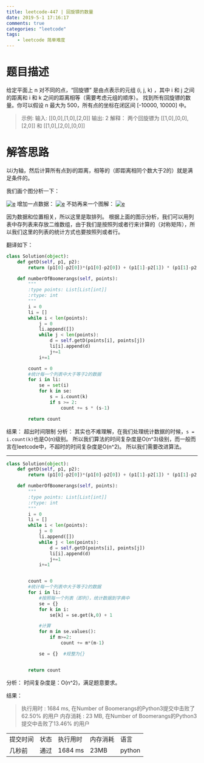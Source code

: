 ```yaml
---
title: leetcode-447 | 回旋镖的数量 
date: 2019-5-1 17:16:17
comments: true
categories: "leetcode"
tags: 
    - leetcode 简单难度
---
```


# 题目描述

给定平面上 n 对不同的点，“回旋镖” 是由点表示的元组 (i, j, k) ，其中 i 和 j 之间的距离和 i 和 k 之间的距离相等（需要考虑元组的顺序）。
找到所有回旋镖的数量。你可以假设 n 最大为 500，所有点的坐标在闭区间 [-10000, 10000] 中。

><span>示例:</span>
输入:
[[0,0],[1,0],[2,0]]
输出:
2
<span>解释：</span>
两个回旋镖为 [[1,0],[0,0],[2,0]] 和 [[1,0],[2,0],[0,0]]



# 解答思路
以i为轴，然后计算所有点到i的距离，相等的（即距离相同个数大于2的）就是满足条件的。

我们画个图分析一下：

<a href="/images/201904/2019-05-02_093247.jpg" class="fancybox fancybox.image"  rel="group" title="分析1"><img src="/images/201904/2019-05-02_093247.jpg"  class="imgheight" alt="e" title="分析1"></a>
增加一点数据：
<a href="/images/201904/2019-05-02_094930.jpg" class="fancybox fancybox.image"  rel="group" title="分析2"><img src="/images/201904/2019-05-02_094930.jpg"  class="imgheight" alt="e" title="分析2"></a>
不妨再来一个图解：
<a href="/images/201904/2019-05-02_152932.jpg" class="fancybox fancybox.image"  rel="group" title="分析3"><img src="/images/201904/2019-05-02_152932.jpg"  class="imgheight" alt="e" title="分析3"></a>


因为数据和位置相关，所以这里是取排列。
根据上面的图示分析，我们可以用列表中存列表来存放二维数组，由于我们是按照列或者行来计算的（对称矩阵），所以我们这里的列表的统计方式也要按照列或者行。

翻译如下：
``` python
class Solution(object):
    def getD(self, p1, p2):
        return (p1[0]-p2[0])*(p1[0]-p2[0]) + (p1[1]-p2[1]) * (p1[1]-p2[1])

    def numberOfBoomerangs(self, points):
        """
        :type points: List[List[int]]
        :rtype: int
        """
        i = 0
        li = []
        while i < len(points):
            j = 0
            li.append([])
            while j < len(points):
                d = self.getD(points[i], points[j])
                li[i].append(d)
                j+=1
            i+=1

        count = 0
        #统计每一个列表中大于等于2的数据
        for i in li:
            se = set(i)
            for k in se:
                s = i.count(k)
                if s >= 2:
                    count += s * (s-1)

        return count
```
<span class="title2">结果：</span>
超出时间限制
<span class="title2">分析：</span>
其实也不难理解，在我们处理统计数据的时候，`s = i.count(k)`也是O(n)级别。
所以我们算法的时间复杂度是O(n^3)级别，而一般而言在leetcode中，不超时的时间复杂度是O(n^2)。
所以我们需要改进算法。

---

``` python
class Solution(object):
    def getD(self, p1, p2):
        return (p1[0]-p2[0])*(p1[0]-p2[0]) + (p1[1]-p2[1]) * (p1[1]-p2[1])

    def numberOfBoomerangs(self, points):
        """
        :type points: List[List[int]]
        :rtype: int
        """
        i = 0
        li = []
        while i < len(points):
            j = 0
            li.append([])
            while j < len(points):
                d = self.getD(points[i], points[j])
                li[i].append(d)
                j+=1
            i+=1


        count = 0
        #统计每一个列表中大于等于2的数据
        for i in li:
            #按照每一个列表（即列），统计数据到字典中
            se = {}
            for k in i:
                se[k] = se.get(k,0) + 1

            #计算
            for m in se.values():
                if m>=2:
                    count += m*(m-1)

            se = {}  #规整为{}


        return count
```

<span class="title2">分析：</span>
时间复杂度是：O(n^2)，满足题意要求。

<span class="title2">结果：</span>
>执行用时 : 1684 ms, 在Number of Boomerangs的Python3提交中击败了62.50% 的用户
内存消耗 : 23 MB, 在Number of Boomerangs的Python3提交中击败了13.46% 的用户
<table><tr><td>提交时间</td><td>状态</td><td>执行用时</td><td>内存消耗</td><td>语言</td></tr><tr><td>几秒前</td><td>通过</td><td>1684 ms</td><td>23MB</td><td>python</td></tr></table>

